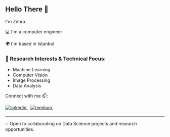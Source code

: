 Hello There 👋
---
I'm Zehra

💻 I'm a computer engineer

🌍 I'm based in Istanbul

### 🎯  Research Interests & Technical Focus:
- Machine Learning
- Computer Vision
- Image Processing 
- Data Analysis

Connect with me 📫:

<a href="https://linkedin.com/in/zehramervegul" target="_blank">
<img src=https://img.shields.io/badge/linkedin-%231E77B5.svg?&style=for-the-badge&logo=linkedin&logoColor=white alt=linkedin style="margin-bottom: 5px;" />
</a> &nbsp;

<a href="https://medium.com/@zmgul" target="_blank">
<img src=https://img.shields.io/badge/medium-%23000000.svg?&style=for-the-badge&logo=medium&logoColor=green alt=medium style="margin-bottom: 5px;" />
</a> &nbsp;

---
💡 Open to collaborating on Data Science projects and research opportunities.